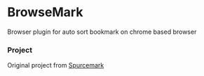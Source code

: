 # BrowseMark

Browser plugin for auto sort bookmark on chrome based browser

### Project
Original project from [Spurcemark](https://chrome.google.com/webstore/detail/sprucemarks/fakeocdnmmmnokabaiflppclocckihoj?hl=en)
